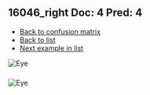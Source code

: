 ## 16046_right Doc: 4 Pred: 4
- [Back to confusion matrix](https://github.com/juliandewit/kaggle_retinopathy/blob/master/matrix.md)
- [Back to list](https://github.com/juliandewit/kaggle_retinopathy/blob/master/lists/44/list.md)
- [Next example in list](https://github.com/juliandewit/kaggle_retinopathy/blob/master/lists/44/16/16114_left.md)

![Eye](https://retinopaty.blob.core.windows.net/size1024/16046_right_4.jpeg)

### 

![Eye]()
